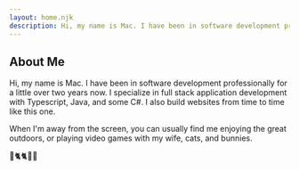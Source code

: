 ```yaml
---
layout: home.njk
description: Hi, my name is Mac. I have been in software development professionally for a little over two years now. I specialize in full stack application development with Typescript, Java, and some C#. I also build websites from time to time like this one.
---
```


## About Me

Hi, my name is Mac. I have been in software development professionally for a little over two years now. I specialize in full stack application development with Typescript, Java, and some C#. I also build websites from time to time like this one.

When I'm away from the screen, you can usually find me enjoying the great outdoors, or playing video games with my wife, cats, and bunnies.

👫🐈🐈🐇🐇
